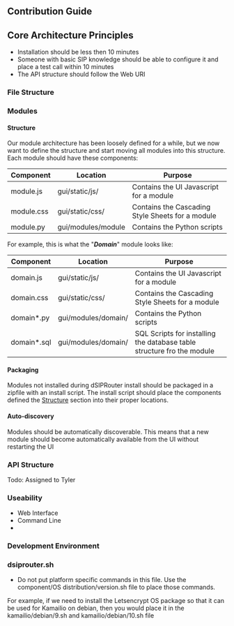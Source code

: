 ## Contribution Guide

## Core Architecture Principles

- Installation should be less then 10 minutes
- Someone with basic SIP knowledge should be able to configure it and place a test call within 10 minutes
- The API structure should follow the Web URI

### File Structure

### Modules

#### Structure

Our module architecture has been loosely defined for a while, but we now want to define the structure and start moving all modules into this structure.
Each module should have these components:

| Component | Location | Purpose |
| --------- | -------- | ------- |
| module.js | gui/static/js/ | Contains the UI Javascript for a module |
| module.css | gui/static/css/ | Contains the Cascading Style Sheets for a module |
| module.py | gui/modules/module | Contains the Python scripts |

For example, this is what the "***Domain***" module looks like:

| Component | Location | Purpose |
| --------- | -------- | ------- |
| domain.js | gui/static/js/ | Contains the UI Javascript for a module |
| domain.css | gui/static/css/ | Contains the Cascading Style Sheets for a module |
| domain*.py | gui/modules/domain/ | Contains the Python scripts |
| domain*.sql | gui/modules/domain/ | SQL Scripts for installing the database table structure fro the module |

#### Packaging

Modules not installed during dSIPRouter install should be packaged in a zipfile with an install script. The install script should place the components defined
the [Structure](#structure) section into their proper locations.




#### Auto-discovery

Modules should be automatically discoverable.  This means that a new module should become automatically available from the UI without restarting the UI


### API Structure

Todo: Assigned to Tyler

### Useability
 - Web Interface
 - Command Line
 -

### Development Environment

### dsiprouter.sh

- Do not put platform specific commands in this file.  Use the component/OS distribution/version.sh file to place those commands.

For example, if we need to install the Letsencrypt OS package so that it can be used for Kamailio on debian, then you would
place it in the kamailio/debian/9.sh and kamailio/debian/10.sh file
